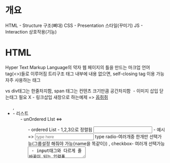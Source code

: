 # 개요
HTML - Structure 구조(뼈대)
CSS - Presentation 스타일(꾸미기)
JS - Interaction 상호작용(기능)

# HTML
Hyper Text Markup Language의 약자
웹 페이지의 틀을 만드는 마크업 언어
tag(<>)들로 이루어짐
트리구조 
태그 내부에 내용 없으면, <tag />self-closing tag 이용 가능
자주 사용하는 태그
<div> vs <span> div태그는 한줄차지함, span 태그는 컨텐츠 크기만큼 공간차지함
<img> - 이미지 삽입 닫는태그 필요 X
<a> - 링크삽입 새창으로 하는예제 => <a href="http://op.gg" target="_blank">옵쥐쥐</a>
<ul>,<li> - 리스트  <ul> - unOrdered LIst <=> <ol> - ordered List - 1,2,3으로 정렬됨
<input> - 예시 => <input type="text" placeholder="type here"> type radio-여러개중 한개만 선택가능(그룹설정 해줘야 가능{name을 똑같이}) , checkbox- 여러개 선택가능
<textarea> - input태그와 다르게 줄바꿈이 되는 입력폼
<button> - value값을 넣어서 사용가능
<footer><main><header>... - 시멘틱 태그로 <div>와 같지만 이름을 가지는 태그들

# CSS
CSS HTML에 적용하는법 - <link rel="stylesheet" href="index.css" />
HTML에서 id로 이름 붙여서 스타일링 적용가능 - id는 문서 내에 단 하나의 요소에만 적용할수 있음 #id로 적용가능
HTML에서 class를 지정하여 스타일링 적용가능 - 여러개의 class를 하나의 엘리먼트로 적용가능 .class로 적용가능
텍스트 꾸미기 - 색상 - color , 글꼴 - font-family , 크기 - font-size, 굵기 - font-weight , 밑줄,가로줄 -  text-decoration, 자간 - letter-spacing , 행간 - line-height , 가로로 정렬 - text-align => left, right, center, justify(양쪽 정렬) , 세로로 정렬 - vertical-align로 가능하지만 이 속성은 부모 요소의 display 속성이 반드시 table-cell 이어야함 등..
절대단위 - px, pt등
상대단위 - %, em, rem, ch, vw, vh등
박스모델 -  border(테두리)를 기준으로 padding(안쪽 여백)과 margin(바깥 여백)이 있고, 제일 안쪽에 content가 있음 => margin > border > padding > content
박스 크기 보다 콘텐츠 크기가 더 큰 경우, 콘텐츠가 박스 바깥으로 빠져나옴 -> overflow 속성을 지정해 박스보다 큰 콘텐츠에는 스크롤을 표시가능
